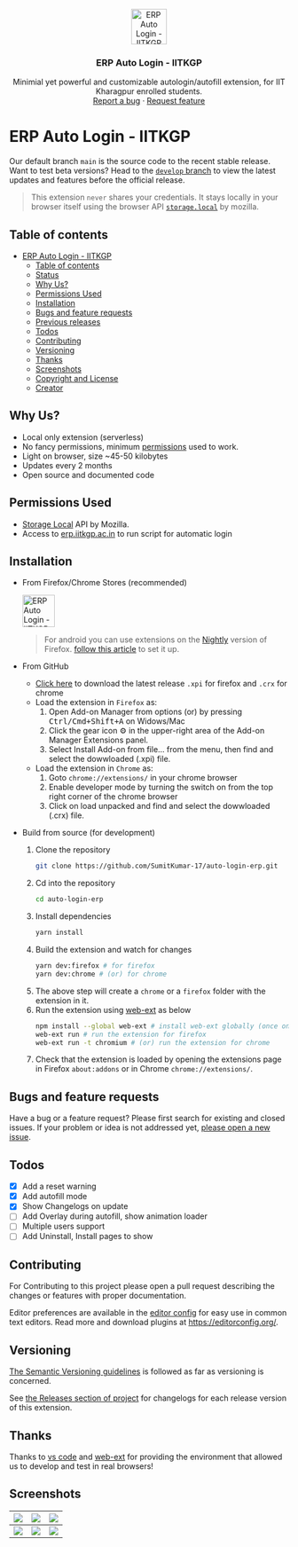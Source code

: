 <p align="center">
    <img src="./src/assets/images/ext_icon.png" alt="ERP Auto Login - IITKGP logo" width="64" height="64">
  </a>
</p>

<h3 align="center">ERP Auto Login - IITKGP</h3>

<p align="center">
  Minimial yet powerful and customizable autologin/autofill extension, for IIT Kharagpur enrolled students.
  <br>
  <a href="https://github.com/SumitKumar-17/auto-login-erp/issues">Report a bug</a>
  ·
  <a href="https://github.com/SumitKumar-17/auto-login-erp/issues">Request feature</a>
</p>


# ERP Auto Login - IITKGP

Our default branch `main` is the source code to the recent stable release. Want to test beta versions? Head to the [`develop` branch](https://github.com/SumitKumar-17/auto-login-erp/tree/develop) to view the latest updates and features before the official release.

> This extension `never` shares your credentials. It stays locally in your browser itself using the browser API [`storage.local`](https://developer.mozilla.org/en-US/Add-ons/WebExtensions/API/storage/local) by mozilla.

## Table of contents

- [ERP Auto Login - IITKGP](#erp-auto-login---iitkgp)
  - [Table of contents](#table-of-contents)
  - [Status](#status)
  - [Why Us?](#why-us)
  - [Permissions Used](#permissions-used)
  - [Installation](#installation)
  - [Bugs and feature requests](#bugs-and-feature-requests)
  - [Previous releases](#previous-releases)
  - [Todos](#todos)
  - [Contributing](#contributing)
  - [Versioning](#versioning)
  - [Thanks](#thanks)
  - [Screenshots](#screenshots)
  - [Copyright and License](#copyright-and-license)
  - [Creator](#creator)

## Why Us?

- Local only extension (serverless)
- No fancy permissions, minimum [permissions](#permissions-used) used to work.
- Light on browser, size ~45-50 kilobytes
- Updates every 2 months
- Open source and documented code

## Permissions Used

- [Storage Local](https://developer.mozilla.org/en-US/Add-ons/WebExtensions/API/storage/local) API by Mozilla.
- Access to [erp.iitkgp.ac.in](https://erp.iitkgp.ac.in) to run script for automatic login

## Installation

- From Firefox/Chrome Stores (recommended)
  <p align="left">
      <a href="https://addons.mozilla.org/en-US/firefox/addon/erp-auto-login-iitkgp/">
          <img src="https://blog.mozilla.org/addons/files/2020/04/get-the-addon-fx-apr-2020.svg" alt="ERP Auto Login - IITKGP logo" height="58">
      </a>
  </p>

  > For android you can use extensions on the [Nightly](https://play.google.com/store/apps/details?id=org.mozilla.fenix&hl=en&gl=US) version of Firefox. [follow this article](https://blog.mozilla.org/addons/2020/09/29/expanded-extension-support-in-firefox-for-android-nightly/) to set it up.

- From GitHub

  - [Click here](https://github.com/SumitKumar-17/auto-login-erp/releases) to download the latest release `.xpi` for firefox and `.crx` for chrome
  - Load the extension in `Firefox` as:
    1. Open Add-on Manager from options (or) by pressing <kbd>Ctrl/Cmd+Shift+A</kbd> on Widows/Mac
    2. Click the gear icon ⚙️ in the upper-right area of the Add-on Manager Extensions panel.
    3. Select Install Add-on from file... from the menu, then find and select the dowwloaded (.xpi) file.
  - Load the extension in `Chrome` as:
    1. Goto `chrome://extensions/` in your chrome browser
    2. Enable developer mode by turning the switch on from the top right corner of the chrome browser
    3. Click on load unpacked and find and select the dowwloaded (.crx) file.

- Build from source (for development)

  1. Clone the repository
     ```bash
     git clone https://github.com/SumitKumar-17/auto-login-erp.git
     ```
  2. Cd into the repository
     ```bash
     cd auto-login-erp
     ```
  3. Install dependencies
     ```bash
     yarn install
     ```
  4. Build the extension and watch for changes
     ```bash
     yarn dev:firefox # for firefox
     yarn dev:chrome # (or) for chrome
     ```
  5. The above step will create a `chrome` or a `firefox` folder with the extension in it.
  6. Run the extension using [web-ext](https://extensionworkshop.com/documentation/develop/getting-started-with-web-ext/) as below
     ```bash
     npm install --global web-ext # install web-ext globally (once only)
     web-ext run # run the extension for firefox
     web-ext run -t chromium # (or) run the extension for chrome
     ```
  7. Check that the extension is loaded by opening the extensions page in Firefox `about:addons` or in Chrome `chrome://extensions/`.

## Bugs and feature requests

Have a bug or a feature request? Please first search for existing and closed issues. If your problem or idea is not addressed yet, [please open a new issue](https://github.com/SumitKumar-17/auto-login-erp/issues/new).

## Todos

- [x] Add a reset warning
- [x] Add autofill mode
- [x] Show Changelogs on update
- [ ] Add Overlay during autofill, show animation loader
- [ ] Multiple users support
- [ ] Add Uninstall, Install pages to show

## Contributing

For Contributing to this project please open a pull request describing the changes or features with proper documentation.

Editor preferences are available in the [editor config](https://github.com/SumitKumar-17/auto-login-erp/blob/main/.editorconfig) for easy use in common text editors. Read more and download plugins at <https://editorconfig.org/>.

## Versioning

[The Semantic Versioning guidelines](https://semver.org/) is followed as far as versioning is concerned.

See [the Releases section of project](https://github.com/SumitKumar-17/auto-login-erp/releases) for changelogs for each release version of this extension.

## Thanks

Thanks to [vs code](https://code.visualstudio.com/) and [web-ext](https://www.npmjs.com/package/web-ext) for providing the environment that allowed us to develop and test in real browsers!

## Screenshots

| ![](</screenshots/chrome-extension___hianmedhblomknonbbmalncjjffdligl_pages_Popup_index.html%20(1).png>) | ![](</screenshots/chrome-extension___hianmedhblomknonbbmalncjjffdligl_pages_Popup_index.html%20(7).png>) | ![](</screenshots/chrome-extension___hianmedhblomknonbbmalncjjffdligl_pages_Popup_index.html%20(2).png>) |
| -------------------------------------------------------------------------------------------------------- | -------------------------------------------------------------------------------------------------------- | -------------------------------------------------------------------------------------------------------- |
| ![](</screenshots/chrome-extension___hianmedhblomknonbbmalncjjffdligl_pages_Popup_index.html%20(5).png>) | ![](</screenshots/chrome-extension___hianmedhblomknonbbmalncjjffdligl_pages_Popup_index.html%20(4).png>) | ![](</screenshots/chrome-extension___hianmedhblomknonbbmalncjjffdligl_pages_Popup_index.html%20(3).png>) |
